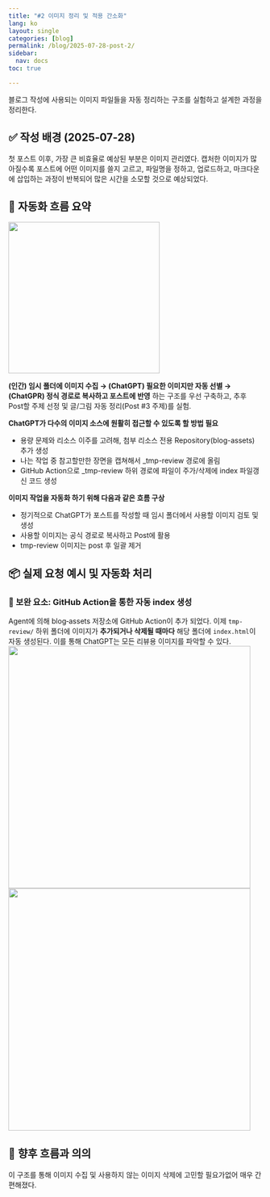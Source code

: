 ```yaml
---
title: "#2 이미지 정리 및 적용 간소화"
lang: ko
layout: single
categories: [blog]
permalink: /blog/2025-07-28-post-2/
sidebar:
  nav: docs
toc: true

---
```


블로그 작성에 사용되는 이미지 파일들을 자동 정리하는 구조를 실험하고 설계한 과정을 정리한다.

## ✅ 작성 배경 (2025‑07‑28)

첫 포스트 이후, 가장 큰 비효율로 예상된 부분은 이미지 관리였다. 캡처한 이미지가 많아질수록 포스트에 어떤 이미지를 쓸지 고르고, 파일명을 정하고, 업로드하고, 마크다운에 삽입하는 과정이 반복되어 많은 시간을 소모할 것으로 예상되었다.

## 🧩 자동화 흐름 요약
<img src="https://nonyma.github.io/blog-assets/2025-07/blog-setup-2/ChatGPT Image 2025년 7월 28일 오후 02_13_15.png" width="300" /><br/>

**(인간) 임시 폴더에 이미지 수집 → (ChatGPT) 필요한 이미지만 자동 선별 → (ChatGPR) 정식 경로로 복사하고 포스트에 반영** 하는 구조를 우선 구축하고, 추후 Post할 주제 선정 및 글/그림 자동 정리(Post #3 주제)를 실험.

**ChatGPT가 다수의 이미지 소스에 원활히 접근할 수 있도록 할 방법 필요**
- 용량 문제와 리소스 이주를 고려해, 첨부 리소스 전용 Repository(blog-assets) 추가 생성
- 나는 작업 중 참고할만한 장면을 캡쳐해서 _tmp-review 경로에 올림
- GitHub Action으로 _tmp-review 하위 경로에 파일이 주가/삭제에 index 파일갱신 코드 생성

**이미지 작업을 자동화 하기 위해 다음과 같은 흐름 구상**
- 정기적으로 ChatGPT가 포스트를 작성할 때 임시 폴더에서 사용할 이미지 검토 및 생성
- 사용할 이미지는 공식 경로로 복사하고 Post에 활용
- tmp-review 이미지는 post 후 일괄 제거

## 📦 실제 요청 예시 및 자동화 처리

### 🔧 보완 요소: GitHub Action을 통한 자동 index 생성
Agent에 의해 blog‑assets 저장소에 GitHub Action이 추가 되었다. 
이제 `tmp-review/` 하위 폴더에 이미지가 **추가되거나 삭제될 때마다** 해당 폴더에 `index.html`이 자동 생성된다. 이를 통해 ChatGPT는 모든 리뷰용 이미지를 파악할 수 있다.
<br/><img src="https://nonyma.github.io/blog-assets/2025-07/blog-setup-2/스크린샷 2025-07-28 190901.png" width="480" />
<br/><img src="https://nonyma.github.io/blog-assets/2025-07/blog-setup-2/스크린샷 2025-07-28 191222.png" width="480" /><br/>

## 📍 향후 흐름과 의의

이 구조를 통해 이미지 수집 및 사용하지 않는 이미지 삭제에 고민할 필요가없어 매우 간편해졌다.

